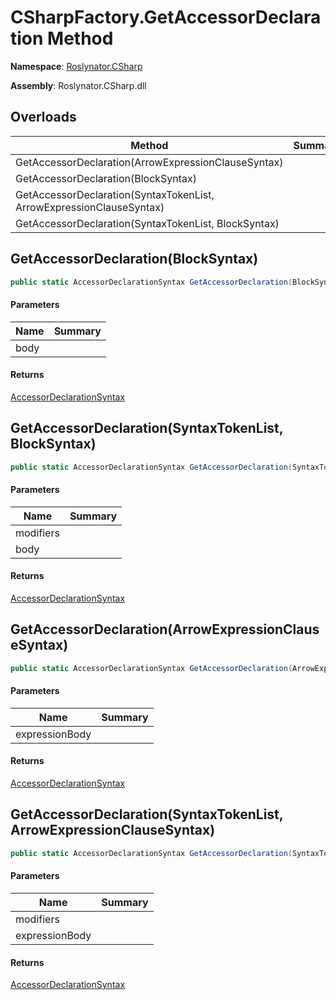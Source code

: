 # CSharpFactory\.GetAccessorDeclaration Method

**Namespace**: [Roslynator.CSharp](../../README.md)

**Assembly**: Roslynator\.CSharp\.dll

## Overloads

| Method | Summary |
| ------ | ------- |
| GetAccessorDeclaration\(ArrowExpressionClauseSyntax\) | |
| GetAccessorDeclaration\(BlockSyntax\) | |
| GetAccessorDeclaration\(SyntaxTokenList, ArrowExpressionClauseSyntax\) | |
| GetAccessorDeclaration\(SyntaxTokenList, BlockSyntax\) | |

## GetAccessorDeclaration\(BlockSyntax\)

```csharp
public static AccessorDeclarationSyntax GetAccessorDeclaration(BlockSyntax body)
```

#### Parameters

| Name | Summary |
| ---- | ------- |
| body | |

#### Returns

[AccessorDeclarationSyntax](https://docs.microsoft.com/en-us/dotnet/api/microsoft.codeanalysis.csharp.syntax.accessordeclarationsyntax)

## GetAccessorDeclaration\(SyntaxTokenList, BlockSyntax\)

```csharp
public static AccessorDeclarationSyntax GetAccessorDeclaration(SyntaxTokenList modifiers, BlockSyntax body)
```

#### Parameters

| Name | Summary |
| ---- | ------- |
| modifiers | |
| body | |

#### Returns

[AccessorDeclarationSyntax](https://docs.microsoft.com/en-us/dotnet/api/microsoft.codeanalysis.csharp.syntax.accessordeclarationsyntax)

## GetAccessorDeclaration\(ArrowExpressionClauseSyntax\)

```csharp
public static AccessorDeclarationSyntax GetAccessorDeclaration(ArrowExpressionClauseSyntax expressionBody)
```

#### Parameters

| Name | Summary |
| ---- | ------- |
| expressionBody | |

#### Returns

[AccessorDeclarationSyntax](https://docs.microsoft.com/en-us/dotnet/api/microsoft.codeanalysis.csharp.syntax.accessordeclarationsyntax)

## GetAccessorDeclaration\(SyntaxTokenList, ArrowExpressionClauseSyntax\)

```csharp
public static AccessorDeclarationSyntax GetAccessorDeclaration(SyntaxTokenList modifiers, ArrowExpressionClauseSyntax expressionBody)
```

#### Parameters

| Name | Summary |
| ---- | ------- |
| modifiers | |
| expressionBody | |

#### Returns

[AccessorDeclarationSyntax](https://docs.microsoft.com/en-us/dotnet/api/microsoft.codeanalysis.csharp.syntax.accessordeclarationsyntax)


